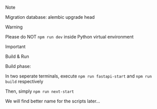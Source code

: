 > [!NOTE]
> Migration database: alembic upgrade head

> [!WARNING]
> Please do NOT `npm run dev` inside Python virtual environment

> [!IMPORTANT]
> Build & Run
> 
> Build phase:
> 
> In two seperate terminals, execute `npm run fastapi-start` and `npm run build` respectively
>
> Then, simply `npm run next-start`

We will find better name for the scripts later...
